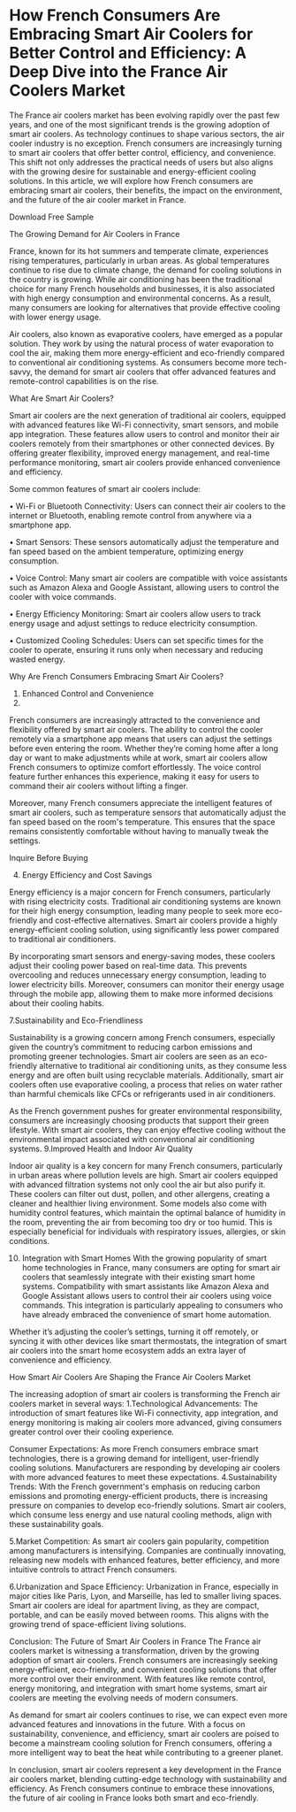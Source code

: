 # How French Consumers Are Embracing Smart Air Coolers for Better Control and Efficiency: A Deep Dive into the France Air Coolers Market
The France air coolers market has been evolving rapidly over the past few years, and one of the most significant trends is the growing adoption of smart air coolers. As technology continues to shape various sectors, the air cooler industry is no exception. French consumers are increasingly turning to smart air coolers that offer better control, efficiency, and convenience. This shift not only addresses the practical needs of users but also aligns with the growing desire for sustainable and energy-efficient cooling solutions. In this article, we will explore how French consumers are embracing smart air coolers, their benefits, the impact on the environment, and the future of the air cooler market in France.

Download Free Sample

The Growing Demand for Air Coolers in France

France, known for its hot summers and temperate climate, experiences rising temperatures, particularly in urban areas. As global temperatures continue to rise due to climate change, the demand for cooling solutions in the country is growing. While air conditioning has been the traditional choice for many French households and businesses, it is also associated with high energy consumption and environmental concerns. As a result, many consumers are looking for alternatives that provide effective cooling with lower energy usage.

Air coolers, also known as evaporative coolers, have emerged as a popular solution. They work by using the natural process of water evaporation to cool the air, making them more energy-efficient and eco-friendly compared to conventional air conditioning systems. As consumers become more tech-savvy, the demand for smart air coolers that offer advanced features and remote-control capabilities is on the rise.

What Are Smart Air Coolers?

Smart air coolers are the next generation of traditional air coolers, equipped with advanced features like Wi-Fi connectivity, smart sensors, and mobile app integration. These features allow users to control and monitor their air coolers remotely from their smartphones or other connected devices. By offering greater flexibility, improved energy management, and real-time performance monitoring, smart air coolers provide enhanced convenience and efficiency.

Some common features of smart air coolers include:

•	Wi-Fi or Bluetooth Connectivity: Users can connect their air coolers to the internet or Bluetooth, enabling remote control from anywhere via a smartphone app.

•	Smart Sensors: These sensors automatically adjust the temperature and fan speed based on the ambient temperature, optimizing energy consumption.

•	Voice Control: Many smart air coolers are compatible with voice assistants such as Amazon Alexa and Google Assistant, allowing users to control the cooler with voice commands.

•	Energy Efficiency Monitoring: Smart air coolers allow users to track energy usage and adjust settings to reduce electricity consumption.

•	Customized Cooling Schedules: Users can set specific times for the cooler to operate, ensuring it runs only when necessary and reducing wasted energy.

Why Are French Consumers Embracing Smart Air Coolers?

1. Enhanced Control and Convenience
2. 
French consumers are increasingly attracted to the convenience and flexibility offered by smart air coolers. The ability to control the cooler remotely via a smartphone app means that users can adjust the settings before even entering the room. Whether they’re coming home after a long day or want to make adjustments while at work, smart air coolers allow French consumers to optimize comfort effortlessly. The voice control feature further enhances this experience, making it easy for users to command their air coolers without lifting a finger.

Moreover, many French consumers appreciate the intelligent features of smart air coolers, such as temperature sensors that automatically adjust the fan speed based on the room's temperature. This ensures that the space remains consistently comfortable without having to manually tweak the settings.

Inquire Before Buying

4. Energy Efficiency and Cost Savings

Energy efficiency is a major concern for French consumers, particularly with rising electricity costs. Traditional air conditioning systems are known for their high energy consumption, leading many people to seek more eco-friendly and cost-effective alternatives. Smart air coolers provide a highly energy-efficient cooling solution, using significantly less power compared to traditional air conditioners.

By incorporating smart sensors and energy-saving modes, these coolers adjust their cooling power based on real-time data. This prevents overcooling and reduces unnecessary energy consumption, leading to lower electricity bills. Moreover, consumers can monitor their energy usage through the mobile app, allowing them to make more informed decisions about their cooling habits.

7.Sustainability and Eco-Friendliness
   
Sustainability is a growing concern among French consumers, especially given the country’s commitment to reducing carbon emissions and promoting greener technologies. Smart air coolers are seen as an eco-friendly alternative to traditional air conditioning units, as they consume less energy and are often built using recyclable materials. Additionally, smart air coolers often use evaporative cooling, a process that relies on water rather than harmful chemicals like CFCs or refrigerants used in air conditioners.

As the French government pushes for greater environmental responsibility, consumers are increasingly choosing products that support their green lifestyle. With smart air coolers, they can enjoy effective cooling without the environmental impact associated with conventional air conditioning systems.
9.Improved Health and Indoor Air Quality

Indoor air quality is a key concern for many French consumers, particularly in urban areas where pollution levels are high. Smart air coolers equipped with advanced filtration systems not only cool the air but also purify it. These coolers can filter out dust, pollen, and other allergens, creating a cleaner and healthier living environment.
Some models also come with humidity control features, which maintain the optimal balance of humidity in the room, preventing the air from becoming too dry or too humid. This is especially beneficial for individuals with respiratory issues, allergies, or skin conditions.

10. Integration with Smart Homes
With the growing popularity of smart home technologies in France, many consumers are opting for smart air coolers that seamlessly integrate with their existing smart home systems. Compatibility with smart assistants like Amazon Alexa and Google Assistant allows users to control their air coolers using voice commands. This integration is particularly appealing to consumers who have already embraced the convenience of smart home automation.

Whether it’s adjusting the cooler’s settings, turning it off remotely, or syncing it with other devices like smart thermostats, the integration of smart air coolers into the smart home ecosystem adds an extra layer of convenience and efficiency.

How Smart Air Coolers Are Shaping the France Air Coolers Market

The increasing adoption of smart air coolers is transforming the French air coolers market in several ways:
1.Technological Advancements: The introduction of smart features like Wi-Fi connectivity, app integration, and energy monitoring is making air coolers more advanced, giving consumers greater control over their cooling experience.
	
   Consumer Expectations: As more French consumers embrace smart technologies, there is a growing demand for intelligent, user-friendly cooling solutions. Manufacturers are responding by developing air coolers with more advanced features to meet these expectations.
4.Sustainability Trends: With the French government's emphasis on reducing carbon emissions and promoting energy-efficient products, there is increasing pressure on companies to develop eco-friendly solutions. Smart air coolers, which consume less energy and use natural cooling methods, align with these sustainability goals.
  
5.Market Competition: As smart air coolers gain popularity, competition among manufacturers is intensifying. Companies are continually innovating, releasing new models with enhanced features, better efficiency, and more intuitive controls to attract French consumers.
	
6.Urbanization and Space Efficiency: Urbanization in France, especially in major cities like Paris, Lyon, and Marseille, has led to smaller living spaces. Smart air coolers are ideal for apartment living, as they are compact, portable, and can be easily moved between rooms. This aligns with the growing trend of space-efficient living solutions.
    
Conclusion: The Future of Smart Air Coolers in France
The France air coolers market is witnessing a transformation, driven by the growing adoption of smart air coolers. French consumers are increasingly seeking energy-efficient, eco-friendly, and convenient cooling solutions that offer more control over their environment. With features like remote control, energy monitoring, and integration with smart home systems, smart air coolers are meeting the evolving needs of modern consumers.

As demand for smart air coolers continues to rise, we can expect even more advanced features and innovations in the future. With a focus on sustainability, convenience, and efficiency, smart air coolers are poised to become a mainstream cooling solution for French consumers, offering a more intelligent way to beat the heat while contributing to a greener planet.

In conclusion, smart air coolers represent a key development in the France air coolers market, blending cutting-edge technology with sustainability and efficiency. As French consumers continue to embrace these innovations, the future of air cooling in France looks both smart and eco-friendly.

